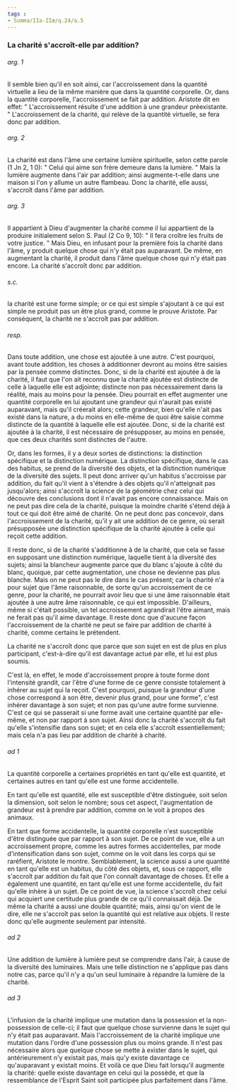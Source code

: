 ```yaml
---
tags : 
- Summa/IIa-IIæ/q.24/a.5
---
```


### La charité s'accroît-elle par addition?

###### arg. 1
Il semble bien qu'il en soit ainsi, car l'accroissement dans la quantité virtuelle a lieu de la même manière que dans la quantité corporelle. Or, dans la quantité corporelle, l'accroissement se fait par addition. Aristote dit en effet: " L'accroissement résulte d'une addition à une grandeur préexistante. " L'accroissement de la charité, qui relève de la quantité virtuelle, se fera donc par addition. 

###### arg. 2
La charité est dans l'âme une certaine lumière spirituelle, selon cette parole (1 Jn 2, 1 0): " Celui qui aime son frère demeure dans la lumière. " Mais la lumière augmente dans l'air par addition; ainsi augmente-t-elle dans une maison si l'on y allume un autre flambeau. Donc la charité, elle aussi, s'accroît dans l'âme par addition. 

###### arg. 3
Il appartient à Dieu d'augmenter la charité comme il lui appartient de la produire initialement selon S. Paul (2 Co 9, 10): " Il fera croître les fruits de votre justice. " Mais Dieu, en infusant pour la première fois la charité dans l'âme, y produit quelque chose qui n'y était pas auparavant. De même, en augmentant la charité, il produit dans l'âme quelque chose qui n'y était pas encore. La charité s'accroît donc par addition. 

###### s.c.
la charité est une forme simple; or ce qui est simple s'ajoutant à ce qui est simple ne produit pas un être plus grand, comme le prouve Aristote. Par conséquent, la charité ne s'accroît pas par addition. 

###### resp.
Dans toute addition, une chose est ajoutée à une autre. C'est pourquoi, avant toute addition, les choses à additionner devront au moins être saisies par la pensée comme distinctes. Donc, si de la charité est ajoutée à de la charité, il faut que l'on ait reconnu que la charité ajoutée est distincte de celle à laquelle elle est adjointe; distincte non pas nécessairement dans la réalité, mais au moins pour la pensée. Dieu pourrait en effet augmenter une quantité corporelle en lui ajoutant une grandeur qui n'aurait pas existé auparavant, mais qu'il créerait alors; cette grandeur, bien qu'elle n'ait pas existé dans la nature, a du moins en elle-même de quoi être saisie comme distincte de la quantité à laquelle elle est ajoutée. Donc, si de la charité est ajoutée à la charité, il est nécessaire de présupposer, au moins en pensée, que ces deux charités sont distinctes de l'autre. 

Or, dans les formes, il y a deux sortes de distinctions: la distinction spécifique et la distinction numérique. La distinction spécifique, dans le cas des habitus, se prend de la diversité des objets, et la distinction numérique de la diversité des sujets. Il peut donc arriver qu'un habitus s'accroisse par addition, du fait qu'il vient à s'étendre à des objets qu'il n'atteignait pas jusqu'alors; ainsi s'accroît la science de la géométrie chez celui qui découvre des conclusions dont il n'avait pas encore connaissance. Mais on ne peut pas dire cela de la charité, puisque la moindre charité s'étend déjà à tout ce qui doit être aimé de charité. On ne peut donc pas concevoir, dans l'accroissement de la charité, qu'il y ait une addition de ce genre, où serait présupposée une distinction spécifique de la charité ajoutée à celle qui reçoit cette addition. 

Il reste donc, si de la charité s'additionne à de la charité, que cela se fasse en supposant une distinction numérique, laquelle tient à la diversité des sujets; ainsi la blancheur augmente parce que du blanc s'ajoute à côté du blanc, quoique, par cette augmentation, une chose ne devienne pas plus blanche. Mais on ne peut pas le dire dans le cas présent; car la charité n'a pour sujet que l'âme raisonnable, de sorte qu'un accroissement de ce genre, pour la charité, ne pourrait avoir lieu que si une âme raisonnable était ajoutée à une autre âme raisonnable, ce qui est impossible. D'ailleurs, même si c'était possible, un tel accroissement agrandirait l'être aimant, mais ne ferait pas qu'il aime davantage. Il reste donc que d'aucune façon l'accroissement de la charité ne peut se faire par addition de charité à charité, comme certains le prétendent. 

La charité ne s'accroît donc que parce que son sujet en est de plus en plus participant, c'est-à-dire qu'il est davantage actué par elle, et lui est plus soumis. 

C'est là, en effet, le mode d'accroissement propre à toute forme dont l'intensité grandit, car l'être d'une forme de ce genre consiste totalement à inhérer au sujet qui la reçoit. C'est pourquoi, puisque la grandeur d'une chose correspond à son être, devenir plus grand, pour une forme", c'est inhérer davantage à son sujet; et non pas qu'une autre forme survienne. C'est ce qui se passerait si une forme avait une certaine quantité par elle-même, et non par rapport à son sujet. Ainsi donc la charité s'accroît du fait qu'elle s'intensifie dans son sujet; et en cela elle s'accroît essentiellement; mais cela n'a pas lieu par addition de charité à charité. 

###### ad 1
La quantité corporelle a certaines propriétés en tant qu'elle est quantité, et certaines autres en tant qu'elle est une forme accidentelle. 

En tant qu'elle est quantité, elle est susceptible d'être distinguée, soit selon la dimension, soit selon le nombre; sous cet aspect, l'augmentation de grandeur est à prendre par addition, comme on le voit à propos des animaux. 

En tant que forme accidentelle, la quantité corporelle n'est susceptible d'être distinguée que par rapport à son sujet. De ce point de vue, elle a un accroissement propre, comme les autres formes accidentelles, par mode d'intensification dans son sujet, comme on le voit dans les corps qui se raréfient, Aristote le montre. Semblablement, la science aussi a une quantité en tant qu'elle est un habitus, du côté des objets, et, sous ce rapport, elle s'accroît par addition du fait que l'on connaît davantage de choses. Et elle a également une quantité, en tant qu'elle est une forme accidentelle, du fait qu'elle inhère à un sujet. De ce point de vue, la science s'accroît chez celui qui acquiert une certitude plus grande de ce qu'il connaissait déjà. De même la charité a aussi une double quantité; mais, ainsi qu'on vient de le dire, elle ne s'accroît pas selon la quantité qui est relative aux objets. Il reste donc qu'elle augmente seulement par intensité. 

###### ad 2
Une addition de lumière à lumière peut se comprendre dans l'air, à cause de la diversité des luminaires. Mais une telle distinction ne s'applique pas dans notre cas, parce qu'il n'y a qu'un seul luminaire à répandre la lumière de la charité. 

###### ad 3
L'infusion de la charité implique une mutation dans la possession et la non-possession de celle-ci; il faut que quelque chose survienne dans le sujet qui n'y était pas auparavant. Mais l'accroissement de la charité implique une mutation dans l'ordre d'une possession plus ou moins grande. Il n'est pas nécessaire alors que quelque chose se mette à exister dans le sujet, qui antérieurement n'y existait pas, mais qu'y existe davantage ce qu'auparavant y existait moins. Et voilà ce que Dieu fait lorsqu'il augmente la charité: quelle existe davantage en celui qui la possède, et que la ressemblance de l'Esprit Saint soit participée plus parfaitement dans l'âme. 

